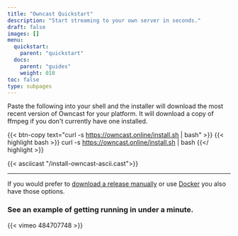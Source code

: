 ```yaml
---
title: "Owncast Quickstart"
description: "Start streaming to your own server in seconds."
draft: false
images: []
menu:
  quickstart:
    parent: "quickstart"
  docs:
    parent: "guides"
    weight: 010
toc: false
type: subpages
---
```


Paste the following into your shell and the installer will download the most recent version of Owncast for your platform.
It will download a copy of ffmpeg if you don't currently have one installed.

{{< btn-copy text="curl -s https://owncast.online/install.sh | bash" >}}
{{< highlight bash >}}
curl -s https://owncast.online/install.sh | bash
{{</ highlight >}}


{{< asciicast "/install-owncast-ascii.cast">}}

---

If you would prefer to [download a release manually](/quickstart/manual) or use [Docker](/quickstart/docker) you also have those options.

### See an example of getting running in under a minute.

{{< vimeo 484707748 >}}
